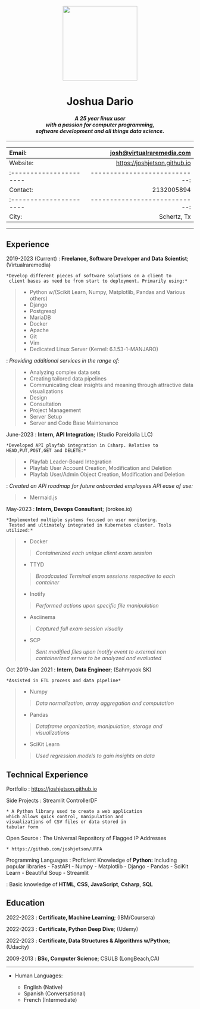 <p align="center">

<img src="https://i.imgur.com/X44BMVl.png" width="200" height="200">


</p>

<h1 align="center"> Joshua Dario </h1>
<h4 align="center"> 
<i>
A 25 year linux user <br>with a passion for computer programming,<br>software development and all things data science.

</i>
</h4>

----------------------------------------------------


|Email:                 |    josh@virtualraremedia.com|
|:----------------------|----------------------------:|
|Website:               | https://joshjetson.github.io|
|:----------------------|----------------------------:|
|Contact:               |                   2132005894|
|:----------------------|----------------------------:|
|City:                  |                 Schertz, Tx |

----------------------------------------------


Experience
----------

2019-2023 (Current)
:   **Freelance, Software Developer and Data Scientist**; (Virtualraremedia)

    *Develop different pieces of software solutions on a client to
     client bases as need be from start to deployment. Primarily using:*
> - Python w/(Scikit Learn, Numpy, Matplotlib, Pandas and Various others)
> - Django
> - Postgresql
> - MariaDB
> - Docker
> - Apache
> - Git
> - Vim
> - Dedicated Linux Server (Kernel: 6.1.53-1-MANJARO)

:   *Providing additional services in the range of:*
> - Analyzing complex data sets
> - Creating tailored data pipelines
> - Communicating clear insights and meaning through attractive data visualizations
> - Design
> - Consultation
> - Project Management
> - Server Setup
> - Server and Code Base Maintenance


June-2023
:   **Intern, API Integration**; (Studio Pareidolia LLC)

    *Developed API playfab integration in Csharp. Relative to HEAD,PUT,POST,GET and DELETE:*
> - Playfab Leader-Board Integration
> - Playfab User Account Creation, Modification and Deletion
> - Playfab User/Admin Object Creation, Modification and Deletion


:   *Created an API roadmap for future onboarded employees API ease of use:*
> - Mermaid.js

May-2023
:   **Intern, Devops Consultant**; (brokee.io)

    *Implemented multiple systems focused on user monitoring.
     Tested and ultimately integrated in Kubernetes cluster. Tools utilized:*
> - Docker
> > *Containerized each unique client exam session*
> - TTYD
> > *Broadcasted Terminal exam sessions respective to each container*
> - Inotify
> > *Performed actions upon specific file manipulation*
> - Asciinema
> > *Captured full exam session visually*
> - SCP
> > *Sent modified files upon Inotify event to external non containerized server to be analyzed and evaluated*


Oct 2019-Jan 2021
:   **Intern, Data Engineer**; (Sahmyook SK)

    *Assisted in ETL process and data pipeline*
> - Numpy
> > *Data normalization, array aggregation and computation*
> - Pandas
> > *Dataframe organization, manipulation, storage and visualizations*
> - SciKit Learn
> > *Used regression models to gain insights on data*


Technical Experience
--------------------

Portfolio
:   https://joshjetson.github.io

Side Projects
:   Streamlit ControllerDF

    * A Python library used to create a web application
    which allows quick control, manipulation and
    visualizations of CSV files or data stored in 
    tabular form

Open Source
:   The Universal Repository of Flagged IP Addresses
    
    * https://github.com/joshjetson/URFA

Programming Languages
:    Proficient Knowledge of **Python:**
     Including popular libraries
     - FastAPI
     - Numpy
     - Matplotlib
     - Django
     - Pandas
     - SciKit Learn
     - Beautiful Soup
     - Streamlit

:   Basic knowledge of **HTML**, **CSS**, **JavaScript**, **Csharp**, **SQL**


Education
---------

2022-2023
:   **Certificate, Machine Learning**; (IBM/Coursera)

2022-2023
:   **Certificate, Python Deep Dive**; (Udemy)

2022-2023
:   **Certificate, Data Structures & Algorithms w/Python**; (Udacity)

2009-2013
:   **BSc, Computer Science**; CSULB (LongBeach,CA)


----------------------------------------

* Human Languages:

     * English (Native)
     * Spanish (Conversational)
     * French  (Intermediate)
